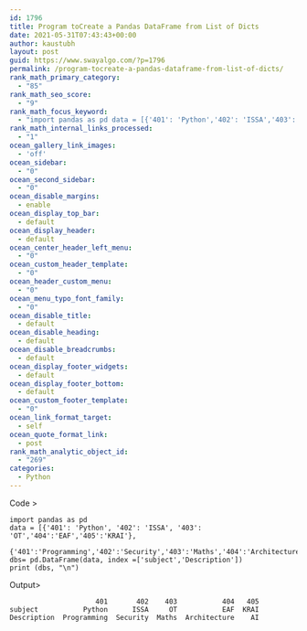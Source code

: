 ```yaml
---
id: 1796
title: Program toCreate a Pandas DataFrame from List of Dicts
date: 2021-05-31T07:43:43+00:00
author: kaustubh
layout: post
guid: https://www.swayalgo.com/?p=1796
permalink: /program-tocreate-a-pandas-dataframe-from-list-of-dicts/
rank_math_primary_category:
  - "85"
rank_math_seo_score:
  - "9"
rank_math_focus_keyword:
  - "import pandas as pd data = [{'401': 'Python','402': 'ISSA','403': 'OT','404':'EAF','405':'KRAI'},{'401':'Programming','402':'Security','403':'Maths','404':'Architecture','405':'AI'}] dbs= pd.DataFrame(data,index =['subject',n)"
rank_math_internal_links_processed:
  - "1"
ocean_gallery_link_images:
  - 'off'
ocean_sidebar:
  - "0"
ocean_second_sidebar:
  - "0"
ocean_disable_margins:
  - enable
ocean_display_top_bar:
  - default
ocean_display_header:
  - default
ocean_center_header_left_menu:
  - "0"
ocean_custom_header_template:
  - "0"
ocean_header_custom_menu:
  - "0"
ocean_menu_typo_font_family:
  - "0"
ocean_disable_title:
  - default
ocean_disable_heading:
  - default
ocean_disable_breadcrumbs:
  - default
ocean_display_footer_widgets:
  - default
ocean_display_footer_bottom:
  - default
ocean_custom_footer_template:
  - "0"
ocean_link_format_target:
  - self
ocean_quote_format_link:
  - post
rank_math_analytic_object_id:
  - "269"
categories:
  - Python
---
```

Code >

<pre class="wp-block-code"><code>import pandas as pd
data = &#91;{'401': 'Python', '402': 'ISSA', '403': 'OT','404':'EAF','405':'KRAI'},
        {'401':'Programming','402':'Security','403':'Maths','404':'Architecture','405':'AI'}]
dbs= pd.DataFrame(data, index =&#91;'subject','Description'])
print (dbs, "\n")</code></pre>

Output>  


<pre class="wp-block-code"><code>                     401       402    403           404   405
subject           Python      ISSA     OT           EAF  KRAI
Description  Programming  Security  Maths  Architecture    AI
</code></pre>
